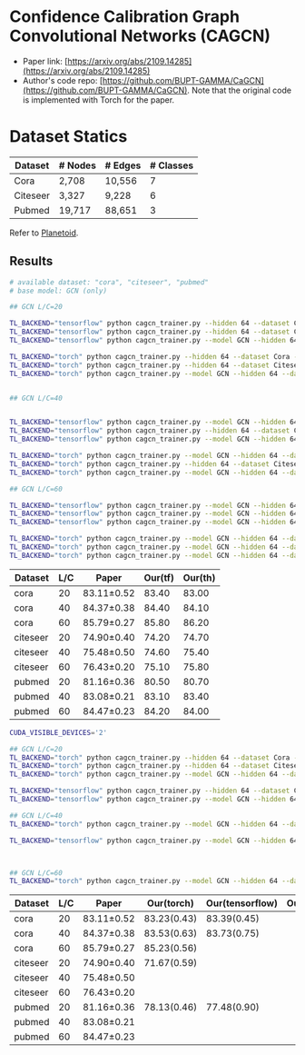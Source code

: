 # Confidence Calibration Graph Convolutional Networks (CAGCN)

- Paper link: [https://arxiv.org/abs/2109.14285](https://arxiv.org/abs/2109.14285)
- Author's code repo: [https://github.com/BUPT-GAMMA/CaGCN](https://github.com/BUPT-GAMMA/CaGCN). Note that the original code is 
  implemented with Torch for the paper. 

# Dataset Statics

| Dataset  | # Nodes | # Edges | # Classes |
|----------|---------|---------|-----------|
| Cora     | 2,708   | 10,556  | 7         |
| Citeseer | 3,327   | 9,228   | 6         |
| Pubmed   | 19,717  | 88,651  | 3         |

Refer to [Planetoid](https://gammagl.readthedocs.io/en/latest/api/gammagl.datasets.html#gammagl.datasets.Planetoid).

Results
-------

```bash
# available dataset: "cora", "citeseer", "pubmed"
# base model: GCN (only)

## GCN L/C=20

TL_BACKEND="tensorflow" python cagcn_trainer.py --hidden 64 --dataset Cora --labelrate 20 --stage 4 --lr_for_cal 0.001 --l2_for_cal 5e-3 --epoch_for_st 200 --threshold 0.8 --lr 0.005 --weight_decay 0.01 --dropout 0.8 
TL_BACKEND="tensorflow" python cagcn_trainer.py --hidden 64 --dataset Citeseer --labelrate 20 --stage 5 --lr_for_cal 0.001 --l2_for_cal 5e-3 --epoch_for_st 150 --threshold 0.9 --lr 0.01 --weight_decay 0.01 --dropout 0.8 
TL_BACKEND="tensorflow" python cagcn_trainer.py --model GCN --hidden 64 --dataset Pubmed --labelrate 20 --stage 6 --lr_for_cal 0.001 --l2_for_cal 5e-3 --epoch_for_st 100 --threshold 0.8 --lr 0.01 --weight_decay 0.002 --dropout 0.5

TL_BACKEND="torch" python cagcn_trainer.py --hidden 64 --dataset Cora --labelrate 20 --stage 4 --lr_for_cal 0.001 --l2_for_cal 5e-3 --epoch_for_st 200 --threshold 0.8 --lr 0.005 --weight_decay 0.01 --dropout 0.8 
TL_BACKEND="torch" python cagcn_trainer.py --hidden 64 --dataset Citeseer --labelrate 20 --stage 5 --lr_for_cal 0.001 --l2_for_cal 5e-3 --epoch_for_st 150 --threshold 0.9 --lr 0.01 --weight_decay 0.01 --dropout 0.7 
TL_BACKEND="torch" python cagcn_trainer.py --model GCN --hidden 64 --dataset Pubmed --labelrate 20 --stage 6 --lr_for_cal 0.001 --l2_for_cal 5e-3 --epoch_for_st 100 --threshold 0.8 --lr 0.01 --weight_decay 0.002 --dropout 0.5 


## GCN L/C=40


TL_BACKEND="tensorflow" python cagcn_trainer.py --model GCN --hidden 64 --dataset Cora --labelrate 40 --stage 2 --lr_for_cal 0.001 --l2_for_cal 5e-3 --epoch_for_st 200 --threshold 0.8  --lr 0.005 --weight_decay 0.01 --dropout 0.8 
TL_BACKEND="tensorflow" python cagcn_trainer.py --hidden 64 --dataset Citeseer --labelrate 40 --stage 5 --lr_for_cal 0.001 --l2_for_cal 5e-4 --epoch_for_st 150 --threshold 0.95 --lr 0.01 --weight_decay 0.01 --dropout 0.8  
TL_BACKEND="tensorflow" python cagcn_trainer.py --model GCN --hidden 64 --dataset Pubmed --labelrate 40 --stage 4 --lr_for_cal 0.001 --l2_for_cal 5e-3 --epoch_for_st 100 --threshold 0.8  --lr 0.01 --weight_decay 0.001 --dropout 0.9

TL_BACKEND="torch" python cagcn_trainer.py --model GCN --hidden 64 --dataset Cora --labelrate 40 --stage 2 --lr_for_cal 0.001 --l2_for_cal 5e-4 --epoch_for_st 200 --threshold 0.8 --lr 0.005 --weight_decay 0.01 --dropout 0.8 
TL_BACKEND="torch" python cagcn_trainer.py --hidden 64 --dataset Citeseer --labelrate 40 --stage 5 --lr_for_cal 0.001 --l2_for_cal 5e-4 --epoch_for_st 150 --threshold 0.95 --lr 0.01 --weight_decay 0.01 --dropout 0.7  
TL_BACKEND="torch" python cagcn_trainer.py --model GCN --hidden 64 --dataset Pubmed --labelrate 40 --stage 4 --lr_for_cal 0.001 --l2_for_cal 5e-3 --epoch_for_st 100 --threshold 0.8 --lr 0.01 --weight_decay 0.002 --dropout 0.5 

## GCN L/C=60

TL_BACKEND="tensorflow" python cagcn_trainer.py --model GCN --hidden 64 --dataset Cora --labelrate 60 --stage 4 --lr_for_cal 0.001 --l2_for_cal 5e-3 --epoch_for_st 200 --threshold 0.8 --lr 0.005 --weight_decay 0.01 --dropout 0.8
TL_BACKEND="tensorflow" python cagcn_trainer.py --model GCN --hidden 64 --dataset Citeseer --labelrate 60 --stage 6 --lr_for_cal 0.001 --l2_for_cal 5e-3 --epoch_for_st 100 --threshold 0.99 --lr 0.01 --weight_decay 0.01 --dropout 0.8
TL_BACKEND="tensorflow" python cagcn_trainer.py --model GCN --hidden 64 --dataset Pubmed --labelrate 60 --stage 3 --lr_for_cal 0.001 --l2_for_cal 5e-3 --epoch_for_st 100 --threshold 0.6  --lr 0.01 --weight_decay 0.001 --dropout 0.9

TL_BACKEND="torch" python cagcn_trainer.py --model GCN --hidden 64 --dataset Cora --labelrate 60 --stage 4 --lr_for_cal 0.001 --l2_for_cal 5e-3 --epoch_for_st 200 --threshold 0.8 --lr 0.005 --weight_decay 0.01 --dropout 0.8
TL_BACKEND="torch" python cagcn_trainer.py --model GCN --hidden 64 --dataset Citeseer --labelrate 60 --stage 6 --lr_for_cal 0.001 --l2_for_cal 5e-3 --epoch_for_st 100 --threshold 0.99 --lr 0.01 --weight_decay 0.01 --dropout 0.7
TL_BACKEND="torch" python cagcn_trainer.py --model GCN --hidden 64 --dataset Pubmed --labelrate 60 --stage 3 --lr_for_cal 0.001 --l2_for_cal 5e-3 --epoch_for_st 100 --threshold 0.6 --lr 0.01 --weight_decay 0.002 --dropout 0.5


```

| Dataset  | L/C |   Paper    |  Our(tf)   |  Our(th)   |
|----------|-----|------------|------------|------------|
|   cora   | 20  | 83.11±0.52 |   83.40    |   83.00    |
|   cora   | 40  | 84.37±0.38 |   84.40    |   84.10    |
|   cora   | 60  | 85.79±0.27 |   85.80    |   86.20    |
| citeseer | 20  | 74.90±0.40 |   74.20    |   74.70    |
| citeseer | 40  | 75.48±0.50 |   74.60    |   75.40    |
| citeseer | 60  | 76.43±0.20 |   75.10    |   75.80    |
|  pubmed  | 20  | 81.16±0.36 |   80.50    |   80.70    |
|  pubmed  | 40  | 83.08±0.21 |   83.10    |   83.40    |
|  pubmed  | 60  | 84.47±0.23 |   84.20    |   84.00    |







```bash
CUDA_VISIBLE_DEVICES='2'

## GCN L/C=20
TL_BACKEND="torch" python cagcn_trainer.py --hidden 64 --dataset Cora --labelrate 20 --stage 4 --lr_for_cal 0.001 --l2_for_cal 5e-3 --epoch_for_st 200 --threshold 0.8 --lr 0.005 --weight_decay 0.01 --dropout 0.8 
TL_BACKEND="torch" python cagcn_trainer.py --hidden 64 --dataset Citeseer --labelrate 20 --stage 5 --lr_for_cal 0.001 --l2_for_cal 5e-3 --epoch_for_st 150 --threshold 0.9 --lr 0.01 --weight_decay 0.01 --dropout 0.7 
TL_BACKEND="torch" python cagcn_trainer.py --model GCN --hidden 64 --dataset Pubmed --labelrate 20 --stage 6 --lr_for_cal 0.001 --l2_for_cal 5e-3 --epoch_for_st 100 --threshold 0.8 --lr 0.01 --weight_decay 0.002 --dropout 0.5

TL_BACKEND="tensorflow" python cagcn_trainer.py --hidden 64 --dataset Cora --labelrate 20 --stage 4 --lr_for_cal 0.001 --l2_for_cal 5e-3 --epoch_for_st 200 --threshold 0.8 --lr 0.005 --weight_decay 0.01 --dropout 0.8 
TL_BACKEND="tensorflow" python cagcn_trainer.py --model GCN --hidden 64 --dataset Pubmed --labelrate 20 --stage 6 --lr_for_cal 0.001 --l2_for_cal 5e-3 --epoch_for_st 100 --threshold 0.8 --lr 0.01 --weight_decay 0.002 --dropout 0.5

## GCN L/C=40
TL_BACKEND="torch" python cagcn_trainer.py --model GCN --hidden 64 --dataset Cora --labelrate 40 --stage 2 --lr_for_cal 0.001 --l2_for_cal 5e-4 --epoch_for_st 200 --threshold 0.8 --lr 0.005 --weight_decay 0.01 --dropout 0.8

TL_BACKEND="tensorflow" python cagcn_trainer.py --model GCN --hidden 64 --dataset Cora --labelrate 40 --stage 2 --lr_for_cal 0.001 --l2_for_cal 5e-3 --epoch_for_st 200 --threshold 0.8  --lr 0.005 --weight_decay 0.01 --dropout 0.8 



## GCN L/C=60
TL_BACKEND="torch" python cagcn_trainer.py --model GCN --hidden 64 --dataset Cora --labelrate 60 --stage 4 --lr_for_cal 0.001 --l2_for_cal 5e-3 --epoch_for_st 200 --threshold 0.8 --lr 0.005 --weight_decay 0.01 --dropout 0.8
```

| Dataset  | L/C  | Paper      | Our(torch)  | Our(tensorflow) | Our(paddle) |
| -------- | ---- | ---------- | ----------- | --------------- | ----------- |
| cora     | 20   | 83.11±0.52 | 83.23(0.43) | 83.39(0.45)     |             |
| cora     | 40   | 84.37±0.38 | 83.53(0.63) | 83.73(0.75)     |             |
| cora     | 60   | 85.79±0.27 | 85.23(0.56) |                 |             |
| citeseer | 20   | 74.90±0.40 | 71.67(0.59) |                 |             |
| citeseer | 40   | 75.48±0.50 |             |                 |             |
| citeseer | 60   | 76.43±0.20 |             |                 |             |
| pubmed   | 20   | 81.16±0.36 | 78.13(0.46) | 77.48(0.90)     |             |
| pubmed   | 40   | 83.08±0.21 |             |                 |             |
| pubmed   | 60   | 84.47±0.23 |             |                 |             |
